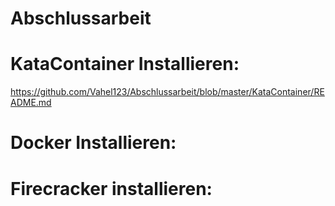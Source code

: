 # Abschlussarbeit

# KataContainer Installieren: <br>
https://github.com/Vahel123/Abschlussarbeit/blob/master/KataContainer/README.md

# Docker Installieren: <br>

# Firecracker installieren: <br>
